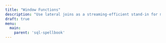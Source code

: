 ```yaml
---
title: "Window Functions"
description: "Use lateral joins as a streaming-efficient stand-in for many window functions."
draft: true
menu:
  main:
    parent: 'sql-spellbook'
---
```

